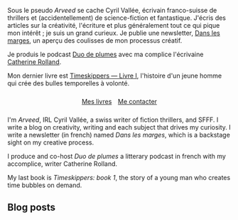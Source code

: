 Sous le pseudo _Arveed_ se cache Cyril Vallée, écrivain franco-suisse de thrillers et (accidentellement) de science-fiction et fantastique.
J'écris des articles sur la créativité, l'écriture et plus généralement tout ce qui pique mon intérêt ; je suis un grand curieux. Je publie une newsletter, [Dans les marges](https://cyrilvallee.com/dlm/?ref=arveed.com), un aperçu des coulisses de mon processus créatif.

Je produis le podcast [Duo de plumes](https://duodeplumes.com/) avec ma complice l'écrivaine [Catherine Rolland](https://catherine-rolland.com/?ref=arveed.com).

Mon dernier livre est [Timeskippers — Livre I](https://www.cyrilvallee.com/timeskippers/), l'histoire d'un jeune homme qui crée des bulles temporelles à volonté.
<ul style="text-align: center; padding: 10px 40px; list-style-type: none; display: flex; margin: 0 5em;align-items: center;
  justify-content: center; /* Centre horizontalement */
  align-items: center; /* Centre verticalement */">
<li style="margin: 0 0.5em;"><a href="https://cyrilvallee.com/livres/">Mes livres</a></li>
<li style="margin: 0 0.5em;"><a href="a-propos/">Me contacter</a></li>
</ul>

I'm _Arveed_, IRL Cyril Vallée, a swiss writer of fiction thrillers, and SFFF.
I write a blog on creativity, writing and each subject that drives my curiosity. I write a newsletter (in french) named _Dans les marges_, which is a backstage sight on my creative process.

I produce and co-host _Duo de plumes_ a litterary podcast in french with my accomplice, writer Catherine Rolland.

My last book is _Timeskippers: book 1_, the story of a young man who creates time bubbles on demand.

## Blog posts
